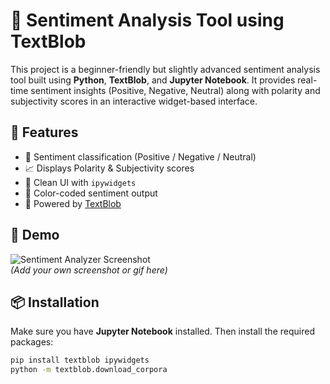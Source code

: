 # 🧠 Sentiment Analysis Tool using TextBlob

This project is a beginner-friendly but slightly advanced sentiment analysis tool built using **Python**, **TextBlob**, and **Jupyter Notebook**. It provides real-time sentiment insights (Positive, Negative, Neutral) along with polarity and subjectivity scores in an interactive widget-based interface.

## 🚀 Features

- 📌 Sentiment classification (Positive / Negative / Neutral)
- 📈 Displays Polarity & Subjectivity scores
- 🧾 Clean UI with `ipywidgets`
- 🎨 Color-coded sentiment output
- 🧠 Powered by [TextBlob](https://textblob.readthedocs.io/en/dev/)

## 📸 Demo

![Sentiment Analyzer Screenshot](demo.png)  
*(Add your own screenshot or gif here)*

## 📦 Installation

Make sure you have **Jupyter Notebook** installed. Then install the required packages:

```bash
pip install textblob ipywidgets
python -m textblob.download_corpora
